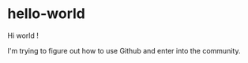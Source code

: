 # hello-world

Hi world !

I'm trying to figure out how to use Github and enter into the community.
